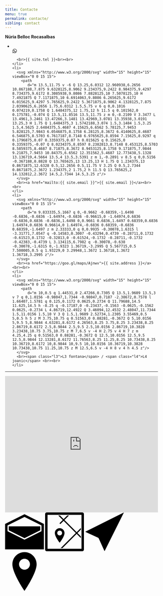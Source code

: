 ```yaml
---
title: Contacte
menu: true
permalink: contacte/
sibling: contact
---
```

<div class="text-center">
  <strong>Núria Belloc Rocasalbas</strong>

  <ul class="list-unstyled">
    <li>
      <br>
      <svg xmlns="http://www.w3.org/2000/svg" width="15" height="15" viewBox="0 0 15 15" >
        <path
           d="m 9.47786,8.2109002 q 0.11849,0 0.88868,0.4011 0.77018,0.401 0.81575,0.4831 0.0182,0.045 0.0182,0.1367 0,0.3007998 -0.15495,0.6926995 Q 10.89971,10.28 10.39841,10.5215 9.89711,10.763 9.46872,10.763 8.94919,10.763 7.73695,10.1979 6.84372,9.7877997 6.18747,9.1224002 q -0.65625,-0.6654 -1.34896,-1.6862 -0.65625,-0.9753 -0.64713,-1.7682 v -0.073 q 0.0273,-0.8295 0.67448,-1.4401 0.21875,-0.2006 0.47395,-0.2006 0.0547,0 0.16407,0.014 0.10937,0.014 0.17317,0.014 0.17318,0 0.24154,0.059 0.0684,0.059 0.14128,0.2507 0.0729,0.1823 0.30078,0.8021 0.22786,0.6198 0.22786,0.6836 0,0.1914 -0.31445,0.524 -0.31445,0.3327 -0.31445,0.4239 0,0.064 0.0456,0.1367 0.30989,0.6654 0.92969,1.2487 0.51041,0.4831 1.3763,0.9206 0.10937,0.064 0.20052,0.064 0.13672,0 0.49219,-0.4421 0.35547,-0.4421 0.47395,-0.4421 z M 7.6276,13.0417 q 1.15756,0 2.21941,-0.4558 1.06184,-0.4557 1.82747,-1.2213 0.76562,-0.7656 1.22135,-1.8275 0.45573,-1.0617998 0.45573,-2.2193998 0,-1.1575 -0.45573,-2.2194 -0.45573,-1.0618 -1.22135,-1.8275 -0.76563,-0.7656 -1.82747,-1.2213 -1.06185,-0.4557 -2.21941,-0.4557 -1.15755,0 -2.2194,0.4557 -1.06185,0.4557 -1.82747,1.2213 -0.76563,0.7657 -1.22135,1.8275 -0.45573,1.0619 -0.45573,2.2194 0,1.8503 1.09375,3.3541998 l -0.72006,2.1237 2.20573,-0.7018 q 1.44011,0.9479 3.14453,0.9479 z m 0,-12.59639973 q 1.39454,0 2.66602,0.54689996 1.27148,0.54689997 2.19206,1.46739997 0.92057,0.9206 1.46745,2.1921 0.54687,1.2715 0.54687,2.666 0,1.3946 -0.54687,2.6659995 -0.54688,1.2715003 -1.46745,2.1921003 -0.92058,0.9206 -2.19206,1.4674 -1.27148,0.5469 -2.66602,0.5469 -1.77734,0 -3.32682,-0.8568 L 0.5,14.5547 1.73958,10.8633 Q 0.75521,9.2409002 0.75521,7.3177002 q 0,-1.3945 0.54687,-2.666 0.54688,-1.2715 1.46745,-2.1921 Q 3.6901,1.5391002 4.96159,0.99220023 6.23307,0.44530027 7.6276,0.44530027 z"
           />
      </svg>

      <br>{{ site.tel }}<br><br>
    </li>
    <li>
      <svg xmlns="http://www.w3.org/2000/svg" width="15" height="15" viewBox="0 0 15 15">
        <path
           d="m 13.5,11.75 v -6 Q 13.25,6.0312 12.960938,6.2656 10.867188,7.875 9.6328125,8.9062 9.234375,9.2422 8.984375,9.4297 8.734375,9.6172 8.3085938,9.8086 7.8828125,10 7.5078125,10 H 7.4921875 Q 7.1171875,10 6.6914063,9.8086 6.265625,9.6172 6.015625,9.4297 5.765625,9.2422 5.3671875,8.9062 4.1328125,7.875 2.0390625,6.2656 1.75,6.0312 1.5,5.75 v 6 q 0,0.1016 0.074219,0.1758 Q 1.6484375,12 1.75,12 h 11.5 q 0.101562,0 0.175781,-0.074 Q 13.5,11.8516 13.5,11.75 z m 0,-8.2109 V 3.3477 L 13.4961,3.2461 13.47266,3.1481 13.42969,3.0781 13.35938,3.0191 13.25,3 H 1.75 Q 1.6484375,3 1.5742188,3.074 1.5,3.1484 1.5,3.25 1.5,4.5625 2.6484375,5.4687 4.15625,6.6562 5.78125,7.9453 5.828125,7.9843 6.0546875,8.1758 6.28125,8.3672 6.4140625,8.4687 6.546875,8.5703 6.7617187,8.7148 6.9765625,8.8594 7.15625,8.9297 q 0.1796875,0.07 0.3359375,0.07 h 0.015625 q 0.15625,0 0.3359375,-0.07 Q 8.0234375,8.8597 8.2382813,8.7148 8.453125,8.5703 8.5859375,8.4687 8.71875,8.3672 8.9453125,8.1758 9.171875,7.9844 9.21875,7.9453 10.84375,6.6562 12.351562,5.4687 12.773438,5.1328 13.136719,4.5664 13.5,4 13.5,3.5391 z m 1,-0.2891 v 8.5 q 0,0.5156 -0.367188,0.8828 Q 13.765625,13 13.25,13 H 1.75 Q 1.234375,13 0.8671875,12.6328 0.5,12.2656 0.5,11.75 V 3.25 Q 0.5,2.7344 0.8671875,2.3672 1.234375,2 1.75,2 h 11.5 Q 13.765625,2 14.132812,2.3672 14.5,2.7344 14.5,3.25 z"/>
      </svg>
      <br><a href="mailto:{{ site.email }}">{{ site.email }}</a><br><br>
    </li>
    <li>
      <svg xmlns="http://www.w3.org/2000/svg" width="15" height="15" viewBox="0 0 15 15">
        <path
           d="m 9.833335,5.1667 q 0,-0.9662 -0.68359,-1.6498 -0.6836,-0.6836 -1.64974,-0.6836 -0.96615,0 -1.64974,0.6836 -0.6836,0.6836 -0.6836,1.6498 0,0.9661 0.6836,1.6497 0.68359,0.6836 1.64974,0.6836 0.96614,0 1.64974,-0.6836 0.68359,-0.6836 0.68359,-1.6497 z m 2.33333,0 q 0,0.9935 -0.30078,1.6315 l -3.31771,7.0547 q -0.14583,0.3007 -0.43294,0.4739 -0.28711,0.1732 -0.61523,0.1732 -0.32813,0 -0.61524,-0.1732 -0.28711,-0.1732 -0.42383,-0.4739 L 3.134115,6.7982 q -0.30078,-0.638 -0.30078,-1.6315 0,-1.9323 1.36719,-3.2995 Q 5.567715,0.5 7.500005,0.5 q 1.93229,0 3.29948,1.3672 1.36718,1.3672 1.36718,3.2995 z"/>
      </svg>
      <br><a href="https://goo.gl/maps/Ajnwv">{{ site.address }}</a><br><br>
    </li>
    <li>
      <svg xmlns="http://www.w3.org/2000/svg" width="15" height="15" viewBox="0 0 15 15">
        <path
           d="m 10,0.5 q 1.44531,0 2.47266,0.7305 Q 13.5,1.9609 13.5,3 v 7 q 0,1.0156 -0.98047,1.7344 -0.98047,0.7187 -2.38672,0.7578 l 1.66407,1.5781 q 0.125,0.1172 0.0625,0.2734 Q 11.79688,14.5 11.625,14.5 h -8.25 q -0.17187,0 -0.23437,-0.1563 -0.0625,-0.1562 0.0625,-0.2734 L 4.86719,12.4922 Q 3.46094,12.4532 2.48047,11.7344 1.5,11.0156 1.5,10 V 3 Q 1.5,1.9609 2.52734,1.2305 3.55469,0.5 5,0.5 h 5 z M 3.75,10.75 q 0.51563,0 0.88281,-0.3672 Q 5,10.0156 5,9.5 5,8.9844 4.63281,8.6172 4.26563,8.25 3.75,8.25 3.23438,8.25 2.86719,8.6172 2.5,8.9844 2.5,9.5 2.5,10.0156 2.86719,10.3828 3.23438,10.75 3.75,10.75 z M 7,6.5 v -4 H 2.75 v 4 H 7 z m 4.25,4.25 q 0.51563,0 0.88281,-0.3672 Q 12.5,10.0156 12.5,9.5 12.5,8.9844 12.13281,8.6172 11.76563,8.25 11.25,8.25 10.73438,8.25 10.36719,8.6172 10,8.9844 10,9.5 10,10.0156 10.36719,10.3828 10.73438,10.75 11.25,10.75 z M 12.5,6.5 v -4 H 8 v 4 h 4.5 z"/>
      </svg>
      <br><span class="l3">L3 fontana</span> / <span class="l4">L4 joanic</span> <br><br>
    </li>
  </ul>
  <hr>
  <iframe
  	src="https://www.google.com/maps/embed?pb=!1m14!1m8!1m3!1d2992.398736453312!2d2.1586423!3d41.408862299999996!3m2!1i1024!2i768!4f13.1!3m3!1m2!1s0x12a4a2ba36777bed%3A0x8854a6dbf200d4fb!2sCarrer+de+Sors%2C+10%2C+08024+Barcelona!5e0!3m2!1sca!2ses!4v1423177515170" width="100%" height="450" frameborder="0" style="border:0">
  </iframe>
</div>
<svg xmlns="http://www.w3.org/2000/svg" version="1.1" data-icon="envelope" width="128" height="128" class="iconic-envelope injected-svg iconic iconic-lg iconic-main" viewBox="0 0 128 128" data-src="/iconic/svg/envelope.svg" data-state="open">
  <g><title>Envelope</title></g>
  <g data-width="128" data-height="84" class="iconic-lg iconic-container" display="inline" transform="translate(0 22)">
    <g class="iconic-envelope-closed" display="none">
      <path d="M65.3 43.3l61.3-30.7c.7-.4 1.3-1.3 1.3-2.2v-9c0-.8-.7-1.5-1.5-1.5h-124.9c-.8.1-1.5.8-1.5 1.6v9c0 .8.6 1.8 1.3 2.2l61.3 30.7c.8.3 2 .3 2.7-.1z" class="iconic-envelope-closed-envelope-flap iconic-property-accent iconic-property-fill"></path>
      <path d="M62.7 51.3l-61.4-30.6c-.7-.4-1.3 0-1.3.8v61c0 .8.7 1.5 1.5 1.5h125c.8 0 1.5-.7 1.5-1.5v-61c0-.8-.6-1.2-1.3-.8l-61.4 30.6c-.7.4-1.9.4-2.6 0z" class="iconic-envelope-closed-envelope-body iconic-property-fill"></path>
    </g>
  </g>
  <g data-width="128" data-height="116" class="iconic-lg iconic-container" display="inline" transform="translate(0 6)">
    <g class="iconic-envelope-open" display="inline">
      <path d="M64 0l-64 32v84h128v-84l-64-32zm0 84l-56-28v-19.1l56-28 56 28v19.1l-56 28z" class="iconic-envelope-open-envelope iconic-property-fill"></path>
      <path class="iconic-envelope-open-letter iconic-property-accent iconic-property-fill" d="M64 79l52-26v-13h-104v13z"></path>
    </g>
  </g>
  <g data-width="32" data-height="22" class="iconic-md iconic-container" display="none" transform="scale(4) translate(0 5)">
    <g class="iconic-envelope-closed" display="none">
      <path d="M16.4 10.8l15.1-7.6c.3-.1.5-.4.5-.7v-2c0-.3-.2-.5-.5-.5h-31c-.3 0-.5.2-.5.5v2c0 .3.2.6.4.7l15.1 7.6c.3.1.7.1.9 0z" class="iconic-envelope-closed-envelope-flap iconic-property-accent iconic-property-fill"></path>
      <path d="M15.6 13.8l-15.2-7.6c-.2-.1-.4 0-.4.3v15c0 .3.2.5.5.5h31c.3 0 .5-.2.5-.5v-15c0-.3-.2-.4-.4-.3l-15.1 7.6c-.3.1-.7.1-.9 0z" class="iconic-envelope-closed-envelope-body iconic-property-fill"></path>
    </g>
  </g>
  <g data-width="32" data-height="32" class="iconic-md iconic-container" display="none" transform="scale(4)">
    <g class="iconic-envelope-open" display="inline">
      <path d="M16 0l-16 8v24h32v-24l-16-8zm0 24l-13-6.5v-7.6l13-6.5 13 6.5v7.6l-13 6.5z" class="iconic-envelope-open-envelope iconic-property-fill"></path>
    <path class="iconic-envelope-open-letter iconic-property-accent iconic-property-fill" d="M16 21.5l11-5.5v-4h-22v4z"></path>
    </g>
  </g>
  <g data-width="16" data-height="12" class="iconic-sm iconic-container" display="none" transform="scale(8) translate(0 2)">
    <g class="iconic-envelope-closed" display="none">
      <path class="iconic-envelope-closed-envelope-flap iconic-property-accent iconic-property-fill" d="M8 6l8-4v-2h-16v2z"></path>
      <path class="iconic-envelope-closed-envelope-body iconic-property-fill" d="M8 8l-8-4v8h16v-8z"></path>
    </g>
  </g>
  <g data-width="16" data-height="16" class="iconic-sm iconic-container" display="none" transform="scale(8)">
    <g class="iconic-envelope-open" display="inline">
      <path d="M8 0l-8 4v12h16v-12l-8-4zm0 12l-6-3v-3.8l6-3 6 3v3.8l-6 3z" class="iconic-envelope-open-envelope iconic-property-fill"></path>
      <path class="iconic-envelope-open-letter iconic-property-accent iconic-property-fill" d="M8 10.5l5-2.5v-2h-10v2z"></path>
    </g>
  </g>

</svg>
<svg xmlns="http://www.w3.org/2000/svg" class="iconic-map injected-svg iconic iconic-lg iconic-main" width="128" height="128" viewBox="0 0 128 128" data-src="/iconic/svg/map.svg">
  <g class="iconic-metadata">
    <title>Map</title>
  </g>
  <defs>
    <clipPath id="iconic-size-lg-map-clip-0-2">
      <path d="M10 10h108v108h-108z"></path>
    </clipPath>
  </defs>
  <g data-width="128" data-height="128" class="iconic-map-lg iconic-container iconic-lg" display="inline">
    <path clip-path="url(#iconic-size-lg-map-clip-0-2)" stroke="#000" stroke-width="4" class="iconic-map-street iconic-map-street-cross iconic-map-street-cross-2 iconic-property-stroke" d="M126 46l-79.196 79.196" fill="none"></path>
    <path clip-path="url(#iconic-size-lg-map-clip-0-2)" stroke="#000" stroke-width="4" stroke-linecap="round" class="iconic-map-street iconic-map-street-cross iconic-map-street-cross-1 iconic-property-stroke" d="M50 36l32-32" fill="none"></path>
    <path clip-path="url(#iconic-size-lg-map-clip-0-2)" stroke="#000" stroke-width="4" class="iconic-map-street iconic-map-street-main iconic-property-stroke" d="M40 4l84.381 84.381" fill="none"></path>
    <path d="M48 52c-8.836 0-16 7.163-16 16 0 12 16 32 16 32s16-20 16-32c0-8.837-7.163-16-16-16zm0 24c-4.418 0-8-3.582-8-8s3.582-8 8-8 8 3.582 8 8-3.582 8-8 8z" class="iconic-map-map-marker iconic-property-accent iconic-property-fill"></path>
    <path stroke="#000" stroke-width="8" d="M122.5 124h-117c-.828 0-1.5-.672-1.5-1.5v-117c0-.828.672-1.5 1.5-1.5h117c.828 0 1.5.672 1.5 1.5v117c0 .828-.672 1.5-1.5 1.5z" class="iconic-map-frame iconic-property-stroke" fill="none"></path>
  </g>
  <g data-width="32" data-height="32" class="iconic-map-md iconic-container iconic-md" display="none" transform="scale(4)">
    <path stroke="#000" class="iconic-map-street iconic-map-street-cross iconic-map-street-cross-2 iconic-property-stroke" d="M31 11l-20 20" fill="none"></path>
    <path stroke="#000" stroke-width="1.014" stroke-linecap="round" class="iconic-map-street iconic-map-street-cross iconic-map-street-cross-1 iconic-property-stroke" d="M12 9l8-8" fill="none"></path>
    <path stroke="#000" class="iconic-map-street iconic-map-street-main iconic-property-stroke" d="M10 1l21.095 21.095" fill="none"></path>
    <path d="M12 13c-2.209 0-4 1.791-4 4 0 3 4 8 4 8s4-5 4-8c0-2.209-1.791-4-4-4zm0 6c-1.105 0-2-.895-2-2s.895-2 2-2 2 .895 2 2-.895 2-2 2z" class="iconic-map-map-marker iconic-property-accent iconic-property-fill"></path>
    <path stroke="#000" stroke-width="3" d="M30 30.5h-28c-.276 0-.5-.224-.5-.5v-28c0-.276.224-.5.5-.5h28c.276 0 .5.224.5.5v28c0 .276-.224.5-.5.5z" class="iconic-map-frame iconic-property-stroke" fill="none"></path>
  </g>
  <g data-width="16" data-height="16" class="iconic-map-sm iconic-container iconic-sm" display="none" transform="scale(8)">
    <path stroke="#000" class="iconic-map-street iconic-map-street-cross iconic-property-stroke" d="M15 6l-9 9" fill="none"></path>
    <path stroke="#000" class="iconic-map-street iconic-map-street-main iconic-property-stroke" d="M5 1l10 10" fill="none"></path>
    <path d="M6 6c-1.105 0-2 .895-2 2 0 1.5 2 4 2 4s2-2.5 2-4c0-1.105-.895-2-2-2zm0 3c-.552 0-1-.448-1-1s.448-1 1-1 1 .448 1 1-.448 1-1 1z" class="iconic-map-map-marker iconic-property-accent iconic-property-fill"></path>
    <path stroke="#000" stroke-width="2" d="M14.75 15h-13.5c-.138 0-.25-.112-.25-.25v-13.5c0-.138.112-.25.25-.25h13.5c.138 0 .25.112.25.25v13.5c0 .138-.112.25-.25.25z" class="iconic-map-frame iconic-property-stroke" fill="none"></path>
  </g>
</svg>
<svg xmlns="http://www.w3.org/2000/svg" class="iconic-location injected-svg iconic iconic-lg iconic-main" width="128" height="128" viewBox="0 0 128 128" data-src="/iconic/svg/location.svg">
  <g class="iconic-metadata">
    <title>Location</title>
  </g>
  <g data-width="128" data-height="128" class="iconic-location-lg iconic-container iconic-lg" display="inline">
    <path d="M126.658.671l-125.317 62.658c-.741.37-.73.949.024 1.292l41.269 18.759c.754.343 1.643 1.232 1.986 1.986l18.759 41.269c.343.754.921.765 1.292.024l62.658-125.317c.371-.741.07-1.041-.671-.671z" class="iconic-property-fill"></path>
  </g>
  <g data-width="32" data-height="32" class="iconic-location-md iconic-container iconic-md" display="none" transform="scale(4)">
    <path d="M10.545 20.793l-10.09-4.586c-.251-.114-.255-.307-.008-.43l31.106-15.553c.247-.123.347-.023.224.224l-15.553 31.106c-.123.247-.316.243-.43-.008l-4.586-10.09c-.114-.251-.411-.548-.662-.662z" class="iconic-property-fill"></path>
  </g>
  <g data-width="16" data-height="16" class="iconic-location-sm iconic-container iconic-sm" display="none" transform="scale(8)">
    <path class="iconic-property-fill" d="M16 0l-16 8 6 2 2 6z"></path>
  </g>
</svg>
<svg xmlns="http://www.w3.org/2000/svg" class="iconic-map-marker injected-svg iconic iconic-lg iconic-main" width="128" height="128" viewBox="0 0 128 128" data-src="/iconic/svg/map-marker.svg">
  <g class="iconic-metadata">
    <title>Map Marker</title>
  </g>
  <g data-width="80" data-height="128" class="iconic-map-marker-lg iconic-container iconic-lg" display="inline" transform="translate(24)">
    <path d="M40 0c-22.091 0-40 17.909-40 40 0 30 40 88 40 88s40-58 40-88c0-22.091-17.909-40-40-40zm0 58c-9.941 0-18-8.059-18-18s8.059-18 18-18 18 8.059 18 18-8.059 18-18 18z" class="iconic-property-fill"></path>
  </g>
  <g data-width="20" data-height="32" class="iconic-map-marker-md iconic-container iconic-md" display="none" transform="scale(4) translate(6)">
    <path d="M10 0c-5.523 0-10 4.477-10 10 0 7.5 10 22 10 22s10-14.5 10-22c0-5.523-4.477-10-10-10zm0 15c-2.761 0-5-2.239-5-5s2.239-5 5-5 5 2.239 5 5-2.239 5-5 5z" class="iconic-property-fill"></path>
  </g>
  <g data-width="10" data-height="16" class="iconic-map-marker-sm iconic-container iconic-sm" display="none" transform="scale(8) translate(3)">
    <path d="M5 0c-2.761 0-5 2.239-5 5 0 3.75 5 11 5 11s5-7.25 5-11c0-2.761-2.239-5-5-5zm0 7c-1.105 0-2-.895-2-2s.895-2 2-2 2 .895 2 2-.895 2-2 2z" class="iconic-property-fill"></path>
  </g>
</svg>

